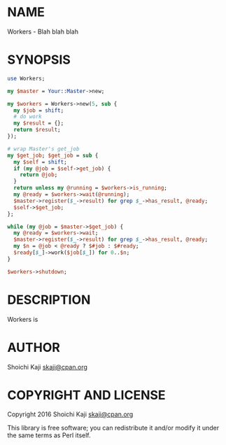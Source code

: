 # NAME

Workers - Blah blah blah

# SYNOPSIS

```perl
use Workers;

my $master = Your::Master->new;

my $workers = Workers->new(5, sub {
  my $job = shift;
  # do work
  my $result = {};
  return $result;
});

# wrap Master's get_job
my $get_job; $get_job = sub {
  my $self = shift;
  if (my @job = $self->get_job) {
    return @job;
  }
  return unless my @running = $workers->is_running;
  my @ready = $workers->wait(@running);
  $master->register($_->result) for grep $_->has_result, @ready;
  $self->$get_job;
};

while (my @job = $master->$get_job) {
  my @ready = $workers->wait;
  $master->register($_->result) for grep $_->has_result, @ready;
  my $n = @job < @ready ? $#job : $#ready;
  $ready[$_]->work($job[$_]) for 0..$n;
}

$workers->shutdown;
```

# DESCRIPTION

Workers is

# AUTHOR

Shoichi Kaji <skaji@cpan.org>

# COPYRIGHT AND LICENSE

Copyright 2016 Shoichi Kaji <skaji@cpan.org>

This library is free software; you can redistribute it and/or modify
it under the same terms as Perl itself.
